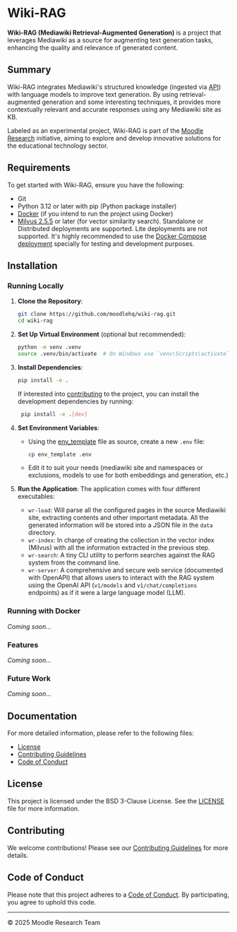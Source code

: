 # Wiki-RAG

**Wiki-RAG (Mediawiki Retrieval-Augmented Generation)** is a project that leverages Mediawiki as a source for augmenting text generation tasks, enhancing the quality and relevance of generated content.

## Summary

Wiki-RAG integrates Mediawiki's structured knowledge (ingested via [API](https://www.mediawiki.org/wiki/API:Main_page)) with language models to improve text generation. By using retrieval-augmented generation and some interesting techniques, it provides more contextually relevant and accurate responses using any Mediawiki site as KB.

Labeled as an experimental project, Wiki-RAG is part of the [Moodle Research](https://moodle.org/course/view.php?id=17254) initiative, aiming to explore and develop innovative solutions for the educational technology sector.

## Requirements

To get started with Wiki-RAG, ensure you have the following:

- Git
- Python 3.12 or later with pip (Python package installer)
- [Docker](https://www.docker.com/get-started) (if you intend to run the project using Docker)
- [Milvus 2.5.5](https://milvus.io/docs/release_notes.md#v255) or later (for vector similarity search). Standalone or Distributed deployments are supported. Lite deployments are not supported. It's highly recommended to use the [Docker Compose deployment](https://milvus.io/docs/install_standalone-docker-compose.md) specially for testing and development purposes.

## Installation

### Running Locally

1. **Clone the Repository**:
   ```bash
   git clone https://github.com/moodlehq/wiki-rag.git
   cd wiki-rag
   ```

2. **Set Up Virtual Environment** (optional but recommended):
   ```bash
   python -m venv .venv
   source .venv/bin/activate  # On Windows use `venv\Scripts\activate`
   ```

3. **Install Dependencies**:
   ```bash
   pip install -e .
   ```
   If interested into [contributing](CONTRIBUTING.md) to the project, you can install the development dependencies by running:
   ```bash
    pip install -e .[dev]
    ```

4. **Set Environment Variables**:
   - Using the [env_template](env_template) file as source, create a new `.env` file:
     ```bash
     cp env_template .env
     ```
   - Edit it to suit your needs (mediawiki site and namespaces or exclusions, models to use for both embeddings and generation, etc.)

5. **Run the Application**:
   The application comes with four different executables:
   - `wr-load`: Will parse all the configured pages in the source Mediawiki site, extracting contents and other important metadata. All the generated information will be stored into a JSON file in the `data` directory.
   - `wr-index`: In charge of creating the collection in the vector index (Milvus) with all the information extracted in the previous step.
   - `wr-search`: A tiny CLI utility to perform searches against the RAG system from the command line.
   - `wr-server`: A comprehensive and secure web service (documented with OpenAPI) that allows users to interact with the RAG system using the OpenAI API (`v1/models` and `v1/chat/completions` endpoints) as if it were a large language model (LLM).

### Running with Docker

   _Coming soon..._

### Features

   _Coming soon..._

### Future Work

   _Coming soon..._

## Documentation

For more detailed information, please refer to the following files:

- [License](LICENSE)
- [Contributing Guidelines](CONTRIBUTING.md)
- [Code of Conduct](CODE_OF_CONDUCT.md)

## License

This project is licensed under the BSD 3-Clause License. See the [LICENSE](LICENSE) file for more information.

## Contributing

We welcome contributions! Please see our [Contributing Guidelines](CONTRIBUTING.md) for more details.

## Code of Conduct

Please note that this project adheres to a [Code of Conduct](CODE_OF_CONDUCT.md). By participating, you agree to uphold this code.

----
© 2025 Moodle Research Team
